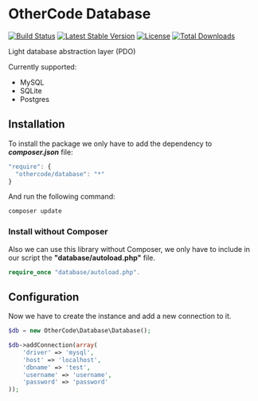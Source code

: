 # OtherCode Database

[![Build Status](https://travis-ci.org/othercodes/database.svg?branch=master)](https://travis-ci.org/othercodes/database) [![Latest Stable Version](https://poser.pugx.org/othercode/database/v/stable)](https://packagist.org/packages/othercode/database) [![License](https://poser.pugx.org/othercode/database/license)](https://packagist.org/packages/othercode/database) [![Total Downloads](https://poser.pugx.org/othercode/database/downloads)](https://packagist.org/packages/othercode/database)

Light database abstraction layer (PDO) 

Currently supported:

* MySQL
* SQLite
* Postgres

## Installation

To install the package we only have to add the dependency to ***composer.json*** file:

```javascript
"require": {
  "othercode/database": "*"
}
```

And run the following command:


```bash
composer update
```

### Install without Composer

Also we can use this library without Composer, we only have to include in our script the **"database/autoload.php"** file.
```php
require_once "database/autoload.php".
```

## Configuration

Now we have to create the instance and add a new connection to it.

```php
$db = new OtherCode\Database\Database();

$db->addConnection(array(
    'driver' => 'mysql',
    'host' => 'localhost',
    'dbname' => 'test',
    'username' => 'username',
    'password' => 'password'
));
```
